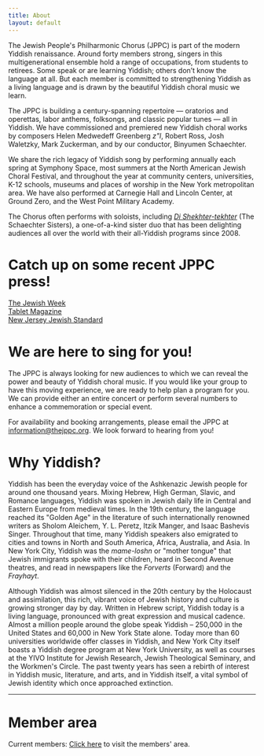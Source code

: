 ```yaml
---
title: About
layout: default
---
```


The Jewish People's Philharmonic Chorus (JPPC) is part of the modern Yiddish renaissance. Around forty members strong, singers in this multigenerational ensemble hold a range of occupations, from students to retirees. Some speak or are learning Yiddish; others don’t know the language at all. But each member is committed to strengthening Yiddish as a living language and is drawn by the beautiful Yiddish choral music we learn.

The JPPC is building a century-spanning repertoire — oratorios and operettas, labor anthems, folksongs, and classic popular tunes — all in Yiddish. We have commissioned and premiered new Yiddish choral works by composers Helen Medwedeff Greenberg *z"l*, Robert Ross, Josh Waletzky, Mark Zuckerman, and by our conductor, Binyumen Schaechter.

We share the rich legacy of Yiddish song by performing annually each spring at Symphony Space, most summers at the North American Jewish Choral Festival, and throughout the year at community centers, universities, K-12 schools, museums and places of worship in the New York metropolitan area. We have also performed at Carnegie Hall and Lincoln Center, at Ground Zero, and the West Point Military Academy.

The Chorus often performs with soloists, including  [*Di Shekhter-tekhter*](http://yiddishsisters.com/) (The Schaechter Sisters), a one-of-a-kind sister duo that has been delighting audiences all over the world with their all-Yiddish programs since 2008.

# Catch up on some recent JPPC press!

[The Jewish Week](http://www.thejewishweek.com/blogs/well-versed/hitting-yiddish-high-notes)  
[Tablet Magazine](http://www.tabletmag.com/arts-and-culture/music/32368/in-tune/)  
[New Jersey Jewish Standard](http://www.jstandard.com/index.php/content/item/18807/)  

# We are here to sing for you!

The JPPC is always looking for new audiences to which we can reveal the power and beauty of Yiddish choral music. If you would like your group to have this moving experience, we are ready to help plan a program for you. We can provide either an entire concert or perform several numbers to enhance a commemoration or special event.

For availability and booking arrangements, please email the JPPC at [information@thejppc.org](mailto:information@thejppc.org). We look forward to hearing from you!

# Why Yiddish?

Yiddish has been the everyday voice of the Ashkenazic Jewish people for around one thousand years. Mixing Hebrew, High German, Slavic, and Romance languages, Yiddish was spoken in Jewish daily life in Central and Eastern Europe from medieval times. In the 19th century, the language reached its "Golden Age" in the literature of such internationally renowned writers as Sholom Aleichem, Y. L. Peretz, Itzik Manger, and Isaac Bashevis Singer. Throughout that time, many Yiddish speakers also emigrated to cities and towns in North and South America, Africa, Australia, and Asia. In New York City, Yiddish was the *mame-loshn* or "mother tongue" that Jewish immigrants spoke with their children, heard in Second Avenue theatres, and read in newspapers like the *Forverts* (Forward) and the *Frayhayt*.

Although Yiddish was almost silenced in the 20th century by the Holocaust and assimilation, this rich, vibrant voice of Jewish history and culture is growing stronger day by day. Written in Hebrew script, Yiddish today is a living language, pronounced with great expression and musical cadence. Almost a million people around the globe speak Yiddish – 250,000 in the United States and 60,000 in New York State alone. Today more than 60 universities worldwide offer classes in Yiddish, and New York City itself boasts a Yiddish degree program at New York University, as well as courses at the YIVO Institute for Jewish Research, Jewish Theological Seminary, and the Workmen's Circle. The past twenty years has seen a rebirth of interest in Yiddish music, literature, and arts, and in Yiddish itself, a vital symbol of Jewish identity which once approached extinction.

_____

# Member area

Current members: [Click here](https://sites.google.com/view/jppccurrentmembers) to visit the members' area.
